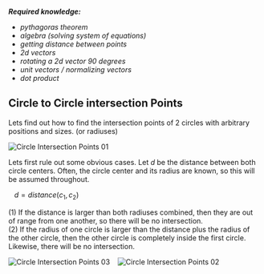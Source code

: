 <i><b>Required knowledge:</b>
- pythagoras theorem
- algebra (solving system of equations)
- getting distance between points
- 2d vectors
- rotating a 2d vector 90 degrees
- unit vectors / normalizing vectors
- dot product</i>

## Circle to Circle intersection Points

Lets find out how to find the intersection points of 2 circles with arbitrary positions and sizes. (or radiuses)<br>

![Circle Intersection Points 01](https://github.com/user-attachments/assets/90366021-1b09-4daa-b117-40be448395b7)

Lets first rule out some obvious cases. Let $d$ be the distance between both circle centers. Often, the circle center and its radius are known, so this will be assumed throughout.

&nbsp;&nbsp; $d = distance(c_1, c_2)$

(1) If the distance is larger than both radiuses combined, then they are out of range from one another, so there will be no intersection.<br>
(2) If the radius of one circle is larger than the distance plus the radius of the other circle, then the other circle is completely inside the first circle. Likewise, there will be no intersection.<br>

![Circle Intersection Points 03](https://github.com/user-attachments/assets/e17eaf05-62fe-4dd4-a886-2f2f7555bd6a)&nbsp;&nbsp;&nbsp;&nbsp;![Circle Intersection Points 02](https://github.com/user-attachments/assets/87fc7573-ca9d-43b2-afb8-27d138e0ed87)


